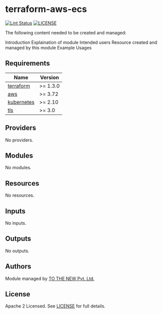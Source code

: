 # terraform-aws-ecs

[![Lint Status](https://github.com/tothenew/terraform-aws-ecs/workflows/Lint/badge.svg)](https://github.com/tothenew/terraform-aws-ecs/actions)
[![LICENSE](https://img.shields.io/github/license/tothenew/terraform-aws-ecs)](https://github.com/tothenew/terraform-aws-ecs/blob/master/LICENSE)

The following content needed to be created and managed:

Introduction
Explaination of module
Intended users
Resource created and managed by this module
Example Usages

<!-- BEGIN_TF_DOCS -->
## Requirements

| Name | Version |
|------|---------|
| <a name="requirement_terraform"></a> [terraform](#requirement\_terraform) | >= 1.3.0 |
| <a name="requirement_aws"></a> [aws](#requirement\_aws) | >= 3.72 |
| <a name="requirement_kubernetes"></a> [kubernetes](#requirement\_kubernetes) | >= 2.10 |
| <a name="requirement_tls"></a> [tls](#requirement\_tls) | >= 3.0 |

## Providers

No providers.

## Modules

No modules.

## Resources

No resources.

## Inputs

No inputs.

## Outputs

No outputs.
<!-- END_TF_DOCS -->

## Authors

Module managed by [TO THE NEW Pvt. Ltd.](https://github.com/tothenew)

## License

Apache 2 Licensed. See [LICENSE](https://github.com/tothenew/terraform-aws-ecs/blob/main/LICENSE) for full details.


